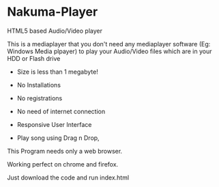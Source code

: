 Nakuma-Player
=============

HTML5 based Audio/Video player

This is a mediaplayer that you don't need any mediaplayer software (Eg: Windows Media plpayer) to play your Audio/Video files which are in your HDD or Flash drive 

* Size is less than 1 megabyte!

* No Installations

* No registrations

* No need of internet connection

* Responsive User Interface

* Play song using Drag n Drop,

This Program needs only a web browser.

Working perfect on chrome and firefox.

Just download the code and run index.html



